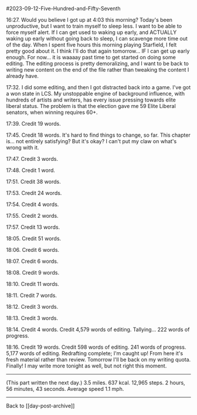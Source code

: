 #2023-09-12-Five-Hundred-and-Fifty-Seventh

16:27.  Would you believe I got up at 4:03 this morning?  Today's been unproductive, but I want to train myself to sleep less.  I want to be able to force myself alert.  If I can get used to waking up early, and ACTUALLY waking up early without going back to sleep, I can scavenge more time out of the day.  When I spent five hours this morning playing Starfield, I felt pretty good about it.  I think I'll do that again tomorrow... IF I can get up early enough.  For now...  it is waaaay past time to get started on doing some editing.  The editing process is pretty demoralizing, and I want to be back to writing new content on the end of the file rather than tweaking the content I already have.

17:32.  I did some editing, and then I got distracted back into a game.  I've got a won state in LCS.  My unstoppable engine of background influence, with hundreds of artists and writers, has every issue pressing towards elite liberal status.  The problem is that the election gave me 59 Elite Liberal senators, when winning requires 60+.

17:39.  Credit 19 words.

17:45.  Credit 18 words.  It's hard to find things to change, so far.  This chapter is... not entirely satisfying?  But it's okay?  I can't put my claw on what's wrong with it.

17:47.  Credit 3 words.

17:48.  Credit 1 word.

17:51.  Credit 38 words.

17:53.  Credit 24 words.

17:54.  Credit 4 words.

17:55.  Credit 2 words.

17:57.  Credit 13 words.

18:05.  Credit 51 words.

18:06.  Credit 6 words.

18:07.  Credit 6 words.

18:08.  Credit 9 words.

18:10.  Credit 11 words.

18:11.  Credit 7 words.

18:12.  Credit 3 words.

18:13.  Credit 3 words.

18:14.  Credit 4 words.  Credit 4,579 words of editing.  Tallying...  222 words of progress.

18:16.  Credit 19 words.  Credit 598 words of editing.  241 words of progress.  5,177 words of editing.  Redrafting complete; I'm caught up!  From here it's fresh material rather than review.  Tomorrow I'll be back on my writing quota.  Finally!  I may write more tonight as well, but not right this moment.

---
(This part written the next day.)  3.5 miles.  637 kcal.  12,965 steps.  2 hours, 56 minutes, 43 seconds.  Average speed 1.1 mph.

---
Back to [[day-post-archive]]
